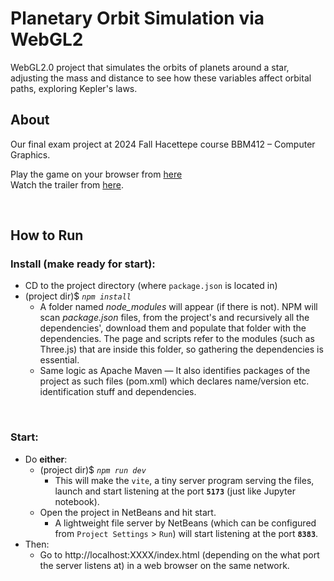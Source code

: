 # Planetary Orbit Simulation via WebGL2
WebGL2.0 project that simulates the orbits of planets around a star, adjusting the mass and distance to see how these variables affect orbital paths, exploring Kepler's laws.

## About
Our final exam project at 2024 Fall Hacettepe course BBM412 – Computer Graphics.

Play the game on your browser from [here](https://hopeorb.github.io/PlanetaryOrbitSimViaWebGL2/)\
Watch the trailer from [here](https://www.youtube.com/watch?v=PiQDeAovByc).

<br>

## How to Run
### Install (make ready for start):
 - CD to the project directory (where `package.json` is located in)
 - (project dir)$ *`npm install`*
     - A folder named *node_modules* will appear (if there is not). NPM will scan *package.json* files, from the project's and recursively all the dependencies', download them and populate that folder with the dependencies. The page and scripts refer to the modules (such as Three.js) that are inside this folder, so gathering the dependencies is essential.
     - Same logic as Apache Maven — It also identifies packages of the project as such files (pom.xml) which declares name/version etc. identification stuff and dependencies.

<br>

### Start:
 - Do **either**:
     - (project dir)$ *`npm run dev`*
         - This will make the `vite`, a tiny server program serving the files, launch and start listening at the port **`5173`** (just like Jupyter notebook).
     - Open the project in NetBeans and hit start.
         - A lightweight file server by NetBeans (which can be configured from `Project Settings` > `Run`) will start listening at the port **`8383`**.
 - Then:
     - Go to http://localhost:XXXX/index.html (depending on the what port the server listens at) in a web browser on the same network.